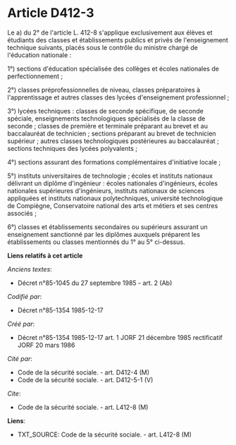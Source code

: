 # Article D412-3

Le a) du 2° de l'article L. 412-8 s'applique exclusivement aux élèves et étudiants des classes et établissements publics et
privés de l'enseignement technique suivants, placés sous le contrôle du ministre chargé de l'éducation nationale : 

1°) sections d'éducation spécialisée des collèges et écoles nationales de perfectionnement ; 

2°) classes préprofessionnelles de niveau, classes préparatoires à l'apprentissage et autres classes des lycées
d'enseignement professionnel ; 

3°) lycées techniques : classes de seconde spécifique, de seconde spéciale, enseignements technologiques spécialisés de la
classe de seconde ; classes de première et terminale préparant au brevet et au baccalauréat de technicien ; sections
préparant au brevet de technicien supérieur ; autres classes technologiques postérieures au baccalauréat ; sections
techniques des lycées polyvalents ; 

4°) sections assurant des formations complémentaires d'initiative locale ; 

5°) instituts universitaires de technologie ; écoles et instituts nationaux délivrant un diplôme d'ingénieur : écoles
nationales d'ingénieurs, écoles nationales supérieures d'ingénieurs, instituts nationaux de sciences appliquées et instituts
nationaux polytechniques, université technologique de Compiègne, Conservatoire national des arts et métiers et ses centres
associés ; 

6°) classes et établissements secondaires ou supérieurs assurant un enseignement sanctionné par les diplômes auxquels
préparent les établissements ou classes mentionnés du 1° au 5° ci-dessus.

**Liens relatifs à cet article**

_Anciens textes_:

  - Décret n°85-1045 du 27 septembre 1985 - art. 2 (Ab)

_Codifié par_:

  - Décret n°85-1354 1985-12-17

_Créé par_:

  - Décret n°85-1354 1985-12-17 art. 1 JORF 21 décembre 1985 rectificatif JORF 20 mars 1986

_Cité par_:

  - Code de la sécurité sociale. - art. D412-4 (M)
  - Code de la sécurité sociale. - art. D412-5-1 (V)

_Cite_:

  - Code de la sécurité sociale. - art. L412-8 (M)

**Liens**:

  - TXT_SOURCE: Code de la sécurité sociale. - art. L412-8 (M)
